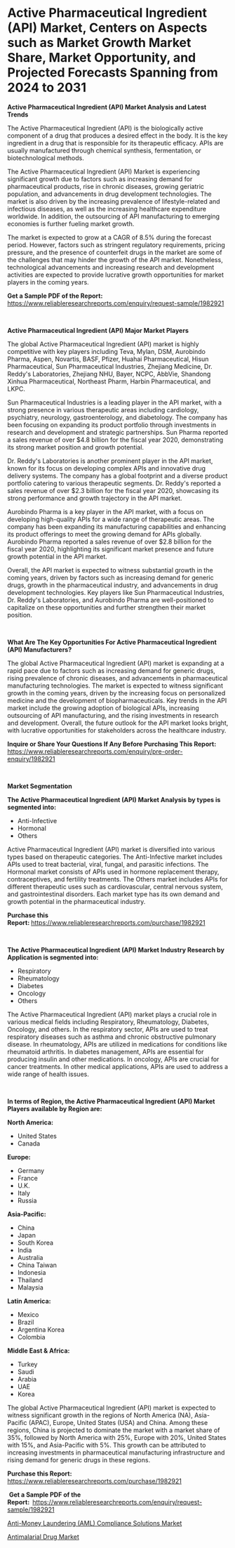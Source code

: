 <p><h1>Active Pharmaceutical Ingredient (API) Market, Centers on Aspects such as Market Growth Market Share, Market Opportunity, and Projected Forecasts Spanning from 2024 to 2031</h1></p><p><strong>Active Pharmaceutical Ingredient (API) Market Analysis and Latest Trends</strong></p>
<p><p>The Active Pharmaceutical Ingredient (API) is the biologically active component of a drug that produces a desired effect in the body. It is the key ingredient in a drug that is responsible for its therapeutic efficacy. APIs are usually manufactured through chemical synthesis, fermentation, or biotechnological methods.</p><p>The Active Pharmaceutical Ingredient (API) Market is experiencing significant growth due to factors such as increasing demand for pharmaceutical products, rise in chronic diseases, growing geriatric population, and advancements in drug development technologies. The market is also driven by the increasing prevalence of lifestyle-related and infectious diseases, as well as the increasing healthcare expenditure worldwide. In addition, the outsourcing of API manufacturing to emerging economies is further fueling market growth.</p><p>The market is expected to grow at a CAGR of 8.5% during the forecast period. However, factors such as stringent regulatory requirements, pricing pressure, and the presence of counterfeit drugs in the market are some of the challenges that may hinder the growth of the API market. Nonetheless, technological advancements and increasing research and development activities are expected to provide lucrative growth opportunities for market players in the coming years.</p></p>
<p><strong>Get a Sample PDF of the Report:&nbsp;</strong> <a href="https://www.reliableresearchreports.com/enquiry/request-sample/1982921">https://www.reliableresearchreports.com/enquiry/request-sample/1982921</a></p>
<p>&nbsp;</p>
<p><strong>Active Pharmaceutical Ingredient (API) Major Market Players</strong></p>
<p><p>The global Active Pharmaceutical Ingredient (API) market is highly competitive with key players including Teva, Mylan, DSM, Aurobindo Pharma, Aspen, Novartis, BASF, Pfizer, Huahai Pharmaceutical, Hisun Pharmaceutical, Sun Pharmaceutical Industries, Zhejiang Medicine, Dr. Reddy's Laboratories, Zhejiang NHU, Bayer, NCPC, AbbVie, Shandong Xinhua Pharmaceutical, Northeast Pharm, Harbin Pharmaceutical, and LKPC.</p><p>Sun Pharmaceutical Industries is a leading player in the API market, with a strong presence in various therapeutic areas including cardiology, psychiatry, neurology, gastroenterology, and diabetology. The company has been focusing on expanding its product portfolio through investments in research and development and strategic partnerships. Sun Pharma reported a sales revenue of over $4.8 billion for the fiscal year 2020, demonstrating its strong market position and growth potential.</p><p>Dr. Reddy's Laboratories is another prominent player in the API market, known for its focus on developing complex APIs and innovative drug delivery systems. The company has a global footprint and a diverse product portfolio catering to various therapeutic segments. Dr. Reddy's reported a sales revenue of over $2.3 billion for the fiscal year 2020, showcasing its strong performance and growth trajectory in the API market.</p><p>Aurobindo Pharma is a key player in the API market, with a focus on developing high-quality APIs for a wide range of therapeutic areas. The company has been expanding its manufacturing capabilities and enhancing its product offerings to meet the growing demand for APIs globally. Aurobindo Pharma reported a sales revenue of over $2.8 billion for the fiscal year 2020, highlighting its significant market presence and future growth potential in the API market.</p><p>Overall, the API market is expected to witness substantial growth in the coming years, driven by factors such as increasing demand for generic drugs, growth in the pharmaceutical industry, and advancements in drug development technologies. Key players like Sun Pharmaceutical Industries, Dr. Reddy's Laboratories, and Aurobindo Pharma are well-positioned to capitalize on these opportunities and further strengthen their market position.</p></p>
<p>&nbsp;</p>
<p><strong>What Are The Key Opportunities For Active Pharmaceutical Ingredient (API) Manufacturers?</strong></p>
<p><p>The global Active Pharmaceutical Ingredient (API) market is expanding at a rapid pace due to factors such as increasing demand for generic drugs, rising prevalence of chronic diseases, and advancements in pharmaceutical manufacturing technologies. The market is expected to witness significant growth in the coming years, driven by the increasing focus on personalized medicine and the development of biopharmaceuticals. Key trends in the API market include the growing adoption of biological APIs, increasing outsourcing of API manufacturing, and the rising investments in research and development. Overall, the future outlook for the API market looks bright, with lucrative opportunities for stakeholders across the healthcare industry.</p></p>
<p><strong>Inquire or Share Your Questions If Any Before Purchasing This Report:</strong> <a href="https://www.reliableresearchreports.com/enquiry/pre-order-enquiry/1982921">https://www.reliableresearchreports.com/enquiry/pre-order-enquiry/1982921</a></p>
<p>&nbsp;</p>
<p><strong>Market Segmentation</strong></p>
<p><strong>The Active Pharmaceutical Ingredient (API) Market Analysis by types is segmented into:</strong></p>
<p><ul><li>Anti-Infective</li><li>Hormonal</li><li>Others</li></ul></p>
<p><p>Active Pharmaceutical Ingredient (API) market is diversified into various types based on therapeutic categories. The Anti-Infective market includes APIs used to treat bacterial, viral, fungal, and parasitic infections. The Hormonal market consists of APIs used in hormone replacement therapy, contraceptives, and fertility treatments. The Others market includes APIs for different therapeutic uses such as cardiovascular, central nervous system, and gastrointestinal disorders. Each market type has its own demand and growth potential in the pharmaceutical industry.</p></p>
<p><strong>Purchase this Report:&nbsp;</strong><a href="https://www.reliableresearchreports.com/purchase/1982921">https://www.reliableresearchreports.com/purchase/1982921</a></p>
<p>&nbsp;</p>
<p><strong>The Active Pharmaceutical Ingredient (API) Market Industry Research by Application is segmented into:</strong></p>
<p><ul><li>Respiratory</li><li>Rheumatology</li><li>Diabetes</li><li>Oncology</li><li>Others</li></ul></p>
<p><p>The Active Pharmaceutical Ingredient (API) market plays a crucial role in various medical fields including Respiratory, Rheumatology, Diabetes, Oncology, and others. In the respiratory sector, APIs are used to treat respiratory diseases such as asthma and chronic obstructive pulmonary disease. In rheumatology, APIs are utilized in medications for conditions like rheumatoid arthritis. In diabetes management, APIs are essential for producing insulin and other medications. In oncology, APIs are crucial for cancer treatments. In other medical applications, APIs are used to address a wide range of health issues.</p></p>
<p>&nbsp;</p>
<p><strong>In terms of Region, the Active Pharmaceutical Ingredient (API) Market Players available by Region are:</strong></p>
<p>
    <p> <strong> North America: </strong>
        <ul>
            <li>United States</li>
            <li>Canada</li>
        </ul>
        </p> 
    <p> <strong> Europe: </strong>
        <ul>
            <li>Germany</li>
            <li>France</li>
            <li>U.K.</li>
            <li>Italy</li>
            <li>Russia</li>
        </ul>
        </p> 
    <p> <strong> Asia-Pacific: </strong>
        <ul>
            <li>China</li>
            <li>Japan</li>
            <li>South Korea</li>
            <li>India</li>
            <li>Australia</li>
            <li>China Taiwan</li>
            <li>Indonesia</li>
            <li>Thailand</li>
            <li>Malaysia</li>
        </ul>
        </p> 
    <p> <strong> Latin America: </strong>
        <ul>
            <li>Mexico</li>
            <li>Brazil</li>
            <li>Argentina Korea</li>
            <li>Colombia</li>
        </ul>
        </p> 
    <p> <strong> Middle East & Africa: </strong>
        <ul>
            <li>Turkey</li>
            <li>Saudi</li>
            <li>Arabia</li>
            <li>UAE</li>
            <li>Korea</li>
        </ul>
    </p>
    </p>
<p><p>The global Active Pharmaceutical Ingredient (API) market is expected to witness significant growth in the regions of North America (NA), Asia-Pacific (APAC), Europe, United States (USA) and China. Among these regions, China is projected to dominate the market with a market share of 35%, followed by North America with 25%, Europe with 20%, United States with 15%, and Asia-Pacific with 5%. This growth can be attributed to increasing investments in pharmaceutical manufacturing infrastructure and rising demand for generic drugs in these regions.</p></p>
<p><strong>Purchase this Report: </strong><a href="https://www.reliableresearchreports.com/purchase/1982921">https://www.reliableresearchreports.com/purchase/1982921</a></p>
<p>&nbsp;<strong>Get a Sample PDF of the Report:&nbsp;&nbsp;</strong><a href="https://www.reliableresearchreports.com/enquiry/request-sample/1982921">https://www.reliableresearchreports.com/enquiry/request-sample/1982921</a></p>
<p><strong></strong></p>
<p><p><a href="https://cedar-agate-3da.notion.site/Anti-Money-Laundering-AML-Compliance-Solutions-Market-Size-Reflecting-a-Forecast-Till-2031-Market-c43855276a78406d9b37b24fc4404380">Anti-Money Laundering (AML) Compliance Solutions Market</a></p><p><a href="https://circular-yam-9b9.notion.site/Antimalarial-Drug-Market-Size-Share-Trends-Analysis-Report-By-Application-Regional-Outlook-Comp-e4c5aa169e1a49178fb76cfdac5458f5">Antimalarial Drug Market</a></p></p>